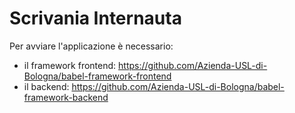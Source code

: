 # Scrivania Internauta

Per avviare l'applicazione è necessario:
- il framework frontend: https://github.com/Azienda-USL-di-Bologna/babel-framework-frontend
- il backend: https://github.com/Azienda-USL-di-Bologna/babel-framework-backend
